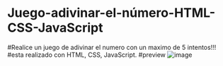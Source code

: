 # Juego-adivinar-el-número-HTML-CSS-JavaScript
#Realice un juego de adivinar el numero con un maximo de 5 intentos!!!
#esta realizado con HTML, CSS, JavaScript.
#preview
![image](https://github.com/Matybsas/Juego-adivinar-el-n-mero-HTML-CSS-JavaScript/assets/126203934/6450a56a-7a56-494f-8a37-e75673eabf09)
